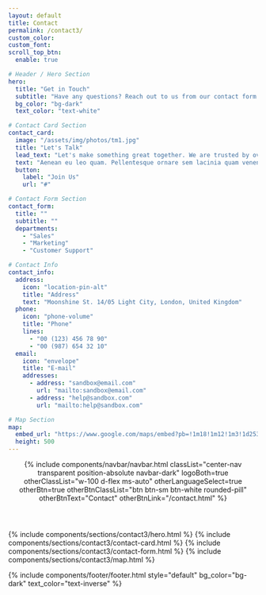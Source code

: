 ```yaml
---
layout: default
title: Contact
permalink: /contact3/
custom_color:
custom_font: 
scroll_top_btn:
  enable: true

# Header / Hero Section
hero:
  title: "Get in Touch"
  subtitle: "Have any questions? Reach out to us from our contact form and we will get back to you shortly."
  bg_color: "bg-dark"
  text_color: "text-white"

# Contact Card Section
contact_card:
  image: "/assets/img/photos/tm1.jpg"
  title: "Let's Talk"
  lead_text: "Let's make something great together. We are trusted by over 5000+ clients. Join them by using our services and grow your business."
  text: "Aenean eu leo quam. Pellentesque ornare sem lacinia quam venenatis vestibulum. Maecenas faucibus mollis interdum. Fusce dapibus, tellus ac cursus commodo, tortor mauris condimentum nibh, ut fermentum massa justo sit amet risus."
  button:
    label: "Join Us"
    url: "#"

# Contact Form Section
contact_form:
  title: ""
  subtitle: ""
  departments:
    - "Sales"
    - "Marketing"
    - "Customer Support"

# Contact Info
contact_info:
  address:
    icon: "location-pin-alt"
    title: "Address"
    text: "Moonshine St. 14/05 Light City, London, United Kingdom"
  phone:
    icon: "phone-volume"
    title: "Phone"
    lines:
      - "00 (123) 456 78 90"
      - "00 (987) 654 32 10"
  email:
    icon: "envelope"
    title: "E-mail"
    addresses:
      - address: "sandbox@email.com"
        url: "mailto:sandbox@email.com"
      - address: "help@sandbox.com"
        url: "mailto:help@sandbox.com"

# Map Section
map:
  embed_url: "https://www.google.com/maps/embed?pb=!1m18!1m12!1m3!1d25387.23478654725!2d-122.06115399490332!3d37.309248660190086!2m3!1f0!2f0!3f0!3m2!1i1024!2i768!4f13.1!3m3!1m2!1s0x808fb4571bd377ab%3A0x394d3fe1a3e178b4!2sCupertino%2C%20CA%2C%20USA!5e0!3m2!1sen!2str!4v1645437305701!5m2!1sen!2str"
  height: 500
---
```

<div class="content-wrapper">
<header class="wrapper bg-soft-primary">
{% include components/navbar/navbar.html 
    classList="center-nav transparent position-absolute navbar-dark"
    logoBoth=true
    otherClassList="w-100 d-flex ms-auto"
    otherLanguageSelect=true
    otherBtn=true
    otherBtnClassList="btn btn-sm btn-white rounded-pill"
    otherBtnText="Contact"
    otherBtnLink="/contact.html"
%}
</header>
<!-- /header -->

{% include components/sections/contact3/hero.html %}
{% include components/sections/contact3/contact-card.html %}
{% include components/sections/contact3/contact-form.html %}
{% include components/sections/contact3/map.html %}

{% include components/footer/footer.html 
  style="default"
  bg_color="bg-dark"
  text_color="text-inverse"
%}
</div>
